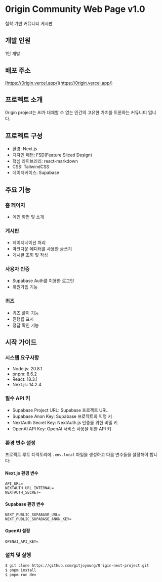 # 0rigin Community Web Page v1.0

철학 기반 커뮤니티 게시판

## 개발 인원

1인 개발

## 배포 주소

[https://0rigin.vercel.app/](https://0rigin.vercel.app/)

## 프로젝트 소개

0rigin project는 AI가 대체할 수 없는 인간의 고유한 가치를 토론하는 커뮤니티 입니다.

## 프로젝트 구성

- 환경: Next.js
- 디자인 패턴: FSD(Feature Sliced Design)
- 핵심 라이브러리: react-markdown
- CSS: TailwindCSS
- 데이터베이스: Supabase

## 주요 기능

### 홈 페이지

- 메인 화면 및 소개

### 게시판

- 페이지네이션 처리
- 마크다운 에디터를 사용한 글쓰기
- 게시글 조회 및 작성

### 사용자 인증

- Supabase Auth를 이용한 로그인
- 회원가입 기능

### 퀴즈

- 퀴즈 풀이 기능
- 진행률 표시
- 정답 확인 기능

## 시작 가이드

### 시스템 요구사항

- Node.js: 20.8.1
- pnpm: 8.6.2
- React: 18.3.1
- Next.js: 14.2.4

### 필수 API 키

- Supabase Project URL: Supabase 프로젝트 URL
- Supabase Anon Key: Supabase 프로젝트의 익명 키
- NextAuth Secret Key: NextAuth.js 인증을 위한 비밀 키
- OpenAI API Key: OpenAI 서비스 사용을 위한 API 키

### 환경 변수 설정

프로젝트 루트 디렉토리에 `.env.local` 파일을 생성하고 다음 변수들을 설정해야 합니다:

#### Next.js 환경 변수

```env
API_URL=
NEXTAUTH_URL_INTERNAL=
NEXTAUTH_SECRET=
```

#### Supabase 환경 변수

```env
NEXT_PUBLIC_SUPABASE_URL=
NEXT_PUBLIC_SUPABASE_ANON_KEY=
```

#### OpenAI 설정

```env
OPENAI_API_KEY=
```

### 설치 및 실행

```bash
$ git clone https://github.com/gitjoyoung/0rigin-next-project.git
$ pnpm install
$ pnpm run dev
```

